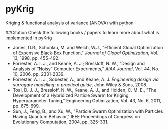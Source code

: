 # pyKrig
Kriging & functional analysis of variance (ANOVA) with python

##Citation
Check the following books / papers to learn more about what is implemented in pyKrig
- Jones, D.R., Schonlau, M. and Welch, W.J., "Efficient Global Optimization of Expensive Black-Box Function,"
 *Journal of Global Optimization*, Vol. 13, 1998, pp. 455-492.
- Forrester, A. I. J., and Keane, A. J.; Bressloff, N. W., "Design and Analysis of “Noisy” Computer Experiments,"
 *AIAA Journal*, Vol. 44, No. 10, 2006, pp. 2331-2339.
- Forrester, A. I. J., Sobester, A., and Keane, A. J. *Engineering design via surrogate modelling: a practical guide,*
 John Wiley & Sons, 2008.
- Toal, D. J. J., Bressloff, N. W., Keane, A. J., and Holden, C. M. E., "The Development of a Hybridized Particle Swarm
 for Kriging Hyperparameter Tuning," Engineering Optimization, Vol. 43, No. 6, 2011, pp. 675-699.
- Sun, J., Feng, B., and Xu, W., "Particle Swarm Optimization with Particles Having Quantum Behavior,"
 IEEE Proceedings of Congress on Evolutionary Computation, 2004, pp. 325-331.